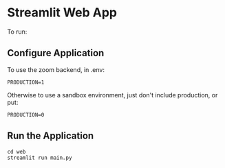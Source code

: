 # Streamlit Web App

To run:


## Configure Application

To use the zoom backend, in .env:

```
PRODUCTION=1
```

Otherwise to use a sandbox environment, just don't include production, or put:

```
PRODUCTION=0
```

## Run the Application

```
cd web
streamlit run main.py
```

